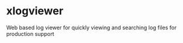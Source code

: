 xlogviewer
==========

Web based log viewer for quickly viewing and searching log files for production support
